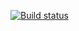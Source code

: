 [![Build status](https://ci.appveyor.com/api/projects/status/j8sre5d35rffdf2s?svg=true)](https://ci.appveyor.com/project/LiquidAssContainer/ajs-symbols-iterators-generators)